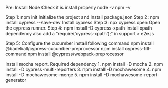 Pre: Install Node 
Check it is install properly 
    node -v
    npm -v

Step 1: npm init
        Initialize the project and Install package.json 
Step 2: npm install cypress --save-dev
        Install cypress
Step 3: npx cypress open
        Open the cypress runner.
Step 4: npm install -D cypress-xpath
        install xpath dependency
        also add a "require('cypress-xpath');" in support > e2e.js

Step 5: Configure the cucumber install following command
    npm install @badeball/cypress-cucumber-preprocessor
    npm install cypress-fill-command
    npm install @cypress/webpack-preprocessor


Install mocha report. Required dependency
    1. npm install -D mocha
    2. npm install -D cypress-multi-reporters
    3. npm install -D mochawesome
    4. npm install -D mochawesome-merge
    5. npm install -D mochawesome-report-generator